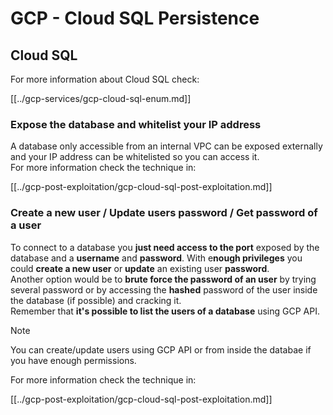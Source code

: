 # GCP - Cloud SQL Persistence

## Cloud SQL

For more information about Cloud SQL check:

[[../gcp-services/gcp-cloud-sql-enum.md]]

### Expose the database and whitelist your IP address

A database only accessible from an internal VPC can be exposed externally and your IP address can be whitelisted so you can access it.\
For more information check the technique in:

[[../gcp-post-exploitation/gcp-cloud-sql-post-exploitation.md]]

### Create a new user / Update users password / Get password of a user

To connect to a database you **just need access to the port** exposed by the database and a **username** and **password**. With e**nough privileges** you could **create a new user** or **update** an existing user **password**.\
Another option would be to **brute force the password of an user** by trying several password or by accessing the **hashed** password of the user inside the database (if possible) and cracking it.\
Remember that **it's possible to list the users of a database** using GCP API.

> [!NOTE]
> You can create/update users using GCP API or from inside the databae if you have enough permissions.

For more information check the technique in:

[[../gcp-post-exploitation/gcp-cloud-sql-post-exploitation.md]]

